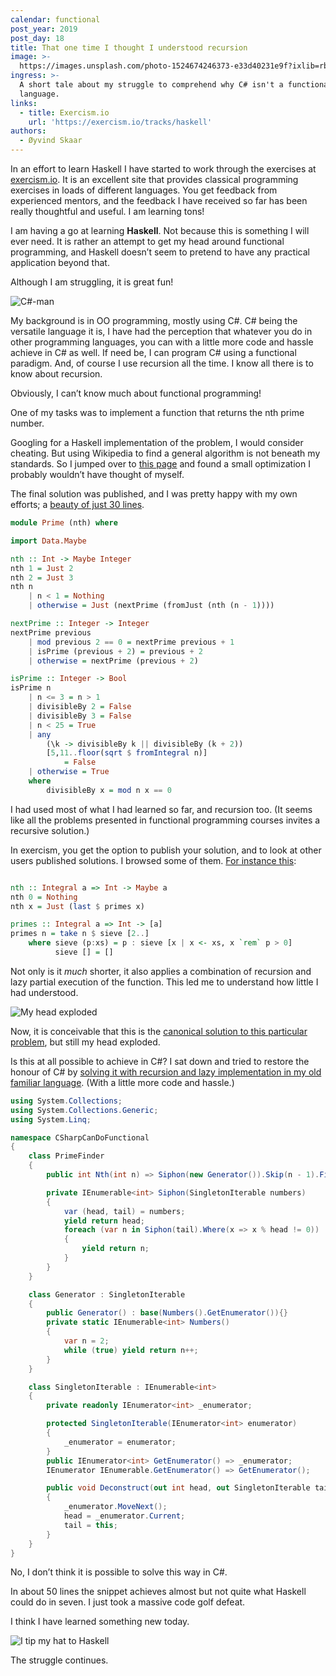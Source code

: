 ```yaml
---
calendar: functional
post_year: 2019
post_day: 18
title: That one time I thought I understood recursion
image: >-
  https://images.unsplash.com/photo-1524674246373-e33d40231e9f?ixlib=rb-1.2.1&ixid=eyJhcHBfaWQiOjEyMDd9&auto=format&fit=crop&w=3024&q=80
ingress: >-
  A short tale about my struggle to comprehend why C# isn't a functional
  language.
links:
  - title: Exercism.io
    url: 'https://exercism.io/tracks/haskell'
authors:
  - Øyvind Skaar
---
```


In an effort to learn Haskell I have started to work through the exercises at [exercism.io](https://exercism.io/). It is an excellent site that provides classical programming exercises in loads of different languages. You get feedback from experienced mentors, and the feedback I have received so far has been really thoughtful and useful. I am learning tons!

I am having a go at learning **Haskell**. Not because this is something I will ever need. It is rather an attempt to get my head around functional programming, and Haskell doesn’t seem to pretend to have any practical application beyond that.

Although I am struggling, it is great fun!

![C#-man](https://underskaar.com/images/csharpman0.png)

My background is in OO programming, mostly using C#.
C# being the versatile language it is, I have had the perception that whatever you do in other programming languages, you can with a little more code and hassle achieve in C# as well. If need be, I can program C# using a functional paradigm. And, of course I use recursion all the time. I know all there is to know about recursion.

Obviously, I can’t know much about functional programming!

One of my tasks was to implement a function that returns the nth prime number.

Googling for a Haskell implementation of the problem, I would consider cheating. But using Wikipedia to find a general algorithm is not beneath my standards. So I jumped over to [this page](https://en.wikipedia.org/wiki/Primality_test#Pseudocode) and found a small optimization I probably wouldn’t have thought of myself.

The final solution was published, and I was pretty happy with my own efforts; a [beauty of just 30 lines](https://exercism.io/tracks/haskell/exercises/nth-prime/solutions/798a0cab2879469db0557d789d9c4ca7).
 
```haskell
module Prime (nth) where

import Data.Maybe

nth :: Int -> Maybe Integer
nth 1 = Just 2
nth 2 = Just 3
nth n 
    | n < 1 = Nothing
    | otherwise = Just (nextPrime (fromJust (nth (n - 1))))

nextPrime :: Integer -> Integer
nextPrime previous
    | mod previous 2 == 0 = nextPrime previous + 1
    | isPrime (previous + 2) = previous + 2
    | otherwise = nextPrime (previous + 2)

isPrime :: Integer -> Bool
isPrime n
    | n <= 3 = n > 1
    | divisibleBy 2 = False
    | divisibleBy 3 = False
    | n < 25 = True
    | any 
        (\k -> divisibleBy k || divisibleBy (k + 2)) 
        [5,11..floor(sqrt $ fromIntegral n)] 
            = False
    | otherwise = True
    where
        divisibleBy x = mod n x == 0
```

I had used most of what I had learned so far, and recursion too. (It seems like all the problems presented in functional programming courses invites a recursive solution.)

In exercism, you get the option to publish your solution, and to look at other users published solutions.
I browsed some of them. [For instance this](https://exercism.io/tracks/haskell/exercises/nth-prime/solutions/8bb1b551c3e84759a39ed231a10826ed):

```haskell

nth :: Integral a => Int -> Maybe a
nth 0 = Nothing
nth x = Just (last $ primes x)

primes :: Integral a => Int -> [a]
primes n = take n $ sieve [2..]
    where sieve (p:xs) = p : sieve [x | x <- xs, x `rem` p > 0]
          sieve [] = []
```

Not only is it _much_ shorter, it also applies a combination of recursion and lazy partial execution of the function. This led me to understand how little I had understood.

![My head exploded](https://underskaar.com/images/csharpman1.png)

Now, it is conceivable that this is the [canonical solution to this particular problem](https://en.wikipedia.org/wiki/Sieve_of_Eratosthenes), but still my head exploded.

Is this at all possible to achieve in C#?
I sat down and tried to restore the honour of C# by [solving it with recursion and lazy implementation in my old familiar language](https://gist.github.com/oyms/e7bad5882dd8495246b5a9045c474444). (With a little more code and hassle.)

```csharp
using System.Collections;
using System.Collections.Generic;
using System.Linq;

namespace CSharpCanDoFunctional
{
    class PrimeFinder
    {
        public int Nth(int n) => Siphon(new Generator()).Skip(n - 1).First();

        private IEnumerable<int> Siphon(SingletonIterable numbers)
        {
            var (head, tail) = numbers;
            yield return head;
            foreach (var n in Siphon(tail).Where(x => x % head != 0))
            {
                yield return n;
            }
        }
    }

    class Generator : SingletonIterable
    {
        public Generator() : base(Numbers().GetEnumerator()){}
        private static IEnumerable<int> Numbers()
        {
            var n = 2;
            while (true) yield return n++;
        }
    }

    class SingletonIterable : IEnumerable<int>
    {
        private readonly IEnumerator<int> _enumerator;

        protected SingletonIterable(IEnumerator<int> enumerator)
        {
            _enumerator = enumerator;
        }
        public IEnumerator<int> GetEnumerator() => _enumerator;
        IEnumerator IEnumerable.GetEnumerator() => GetEnumerator();

        public void Deconstruct(out int head, out SingletonIterable tail)
        {
            _enumerator.MoveNext();
            head = _enumerator.Current;
            tail = this;
        }
    }
}
```

No, I don’t think it is possible to solve this way in C#. 

In about 50 lines the snippet achieves almost but not quite what Haskell could do in seven. I just took a massive code golf defeat.

I think I have learned something new today.

![I tip my hat to Haskell](https://underskaar.com/images/csharpman2.png)

The struggle continues.
